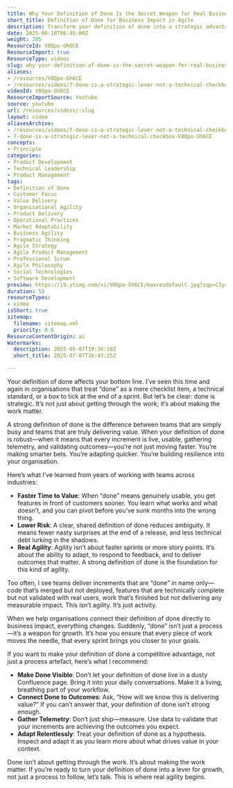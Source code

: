 ```yaml
---
title: Why Your Definition of Done Is the Secret Weapon for Real Business Impact and Agile Growth
short_title: Definition of Done for Business Impact in Agile
description: Transform your definition of done into a strategic advantage—deliver real value, reduce risk, and drive business impact with every sprint.
date: 2025-06-18T06:45:00Z
weight: 205
ResourceId: V8Qpo-Gh6CE
ResourceImport: true
ResourceType: videos
slug: why-your-definition-of-done-is-the-secret-weapon-for-real-business-impact-and-agile-growth
aliases:
- /resources/V8Qpo-Gh6CE
- /resources/videos/7-done-is-a-strategic-lever-not-a-technical-checkbox-V8Qpo-Gh6CE
videoId: V8Qpo-Gh6CE
ResourceImportSource: Youtube
source: youtube
url: /resources/videos/:slug
layout: video
aliasesArchive:
- /resources/videos/7-done-is-a-strategic-lever-not-a-technical-checkbox
- 7-done-is-a-strategic-lever-not-a-technical-checkbox-V8Qpo-Gh6CE
concepts:
- Principle
categories:
- Product Development
- Technical Leadership
- Product Management
tags:
- Definition of Done
- Customer Focus
- Value Delivery
- Organisational Agility
- Product Delivery
- Operational Practices
- Market Adaptability
- Business Agility
- Pragmatic Thinking
- Agile Strategy
- Agile Product Management
- Professional Scrum
- Agile Philosophy
- Social Technologies
- Software Development
preview: https://i9.ytimg.com/vi/V8Qpo-Gh6CE/maxresdefault.jpg?sqp=CJy47sAG&rs=AOn4CLDui5h5I3gHwPFYNXQ5KAURLXRLeA
duration: 53
resourceTypes:
- video
isShort: true
sitemap:
  filename: sitemap.xml
  priority: 0.6
ResourceContentOrigin: ai
Watermarks:
  description: 2025-05-07T19:36:10Z
  short_title: 2025-07-07T16:43:25Z

---
```

Your definition of done affects your bottom line. I’ve seen this time and again in organisations that treat “done” as a mere checklist item, a technical standard, or a box to tick at the end of a sprint. But let’s be clear: done is strategic. It’s not just about getting through the work; it’s about making the work matter.

A strong definition of done is the difference between teams that are simply busy and teams that are truly delivering value. When your definition of done is robust—when it means that every increment is live, usable, gathering telemetry, and validating outcomes—you’re not just moving faster. You’re making smarter bets. You’re adapting quicker. You’re building resilience into your organisation.

Here’s what I’ve learned from years of working with teams across industries:

- **Faster Time to Value**: When “done” means genuinely usable, you get features in front of customers sooner. You learn what works and what doesn’t, and you can pivot before you’ve sunk months into the wrong thing.
- **Lower Risk**: A clear, shared definition of done reduces ambiguity. It means fewer nasty surprises at the end of a release, and less technical debt lurking in the shadows.
- **Real Agility**: Agility isn’t about faster sprints or more story points. It’s about the ability to adapt, to respond to feedback, and to deliver outcomes that matter. A strong definition of done is the foundation for this kind of agility.

Too often, I see teams deliver increments that are “done” in name only—code that’s merged but not deployed, features that are technically complete but not validated with real users, work that’s finished but not delivering any measurable impact. This isn’t agility. It’s just activity.

When we help organisations connect their definition of done directly to business impact, everything changes. Suddenly, “done” isn’t just a process—it’s a weapon for growth. It’s how you ensure that every piece of work moves the needle, that every sprint brings you closer to your goals.

If you want to make your definition of done a competitive advantage, not just a process artefact, here’s what I recommend:

- **Make Done Visible**: Don’t let your definition of done live in a dusty Confluence page. Bring it into your daily conversations. Make it a living, breathing part of your workflow.
- **Connect Done to Outcomes**: Ask, “How will we know this is delivering value?” If you can’t answer that, your definition of done isn’t strong enough.
- **Gather Telemetry**: Don’t just ship—measure. Use data to validate that your increments are achieving the outcomes you expect.
- **Adapt Relentlessly**: Treat your definition of done as a hypothesis. Inspect and adapt it as you learn more about what drives value in your context.

Done isn’t about getting through the work. It’s about making the work matter. If you’re ready to turn your definition of done into a lever for growth, not just a process to follow, let’s talk. This is where real agility begins.
